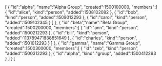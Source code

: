 [
  {
    "id":"alpha",
    "name":"Alpha Group",
    "created":1500100000,
    "members":[
      {
        "id":"alice",
        "kind":"person",
        "added":1508102082
      },
      {
        "id":"bob",
        "kind":"person",
        "added":1509012293
      },
      {
        "id":"carol",
        "kind":"person",
        "added":1509102345
      }
    ]
  },
  {
    "id":"beta","name":"Beta Group",
    "created":1500200000,
    "members":[
      {
        "id":"ann",
        "kind":"person",
        "added":1500212293
      },
      {
        "id":"bill",
        "kind":"person",
        "added":113789471838851649
      },
      {
        "id":"charles",
        "kind":"person",
        "added":1501012293
      }
    ]
  },
  {
    "id":"gamma",
    "name":"Gamma Group",
    "created":1500300000,
    "members":[
      {
        "id":"zeb",
        "kind":"person",
        "added":1500312293
      },
      {
        "id":"alpha",
        "kind":"group",
        "added":1500412293
      }
    ]
  }
]
